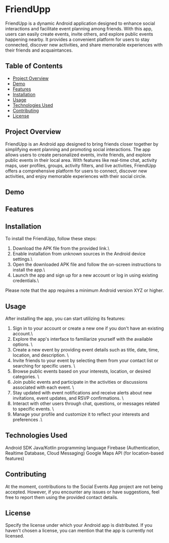 # FriendUpp

FriendUpp is a dynamic Android application designed to enhance social interactions and facilitate event planning among friends. With this app, users can easily create events, invite others, and explore public events happening nearby. It provides a convenient platform for users to stay connected, discover new activities, and share memorable experiences with their friends and acquaintances.

## Table of Contents
- [Project Overview](#project-overview)
- [Demo](#demo)
- [Features](#features)
- [Installation](#installation)
- [Usage](#usage)
- [Technologies Used](#technologies-used)
- [Contributing](#contributing)
- [License](#license)

## Project Overview
FriendUpp is an Android app designed to bring friends closer together by simplifying event planning and promoting social interactions. The app allows users to create personalized events, invite friends, and explore public events in their local area. With features like real-time chat, activity maps, user profiles, groups, activity filters, and live activities, FriendUpp offers a comprehensive platform for users to connect, discover new activities, and enjoy memorable experiences with their social circle.

## Demo


## Features

## Installation
To install the FriendUpp, follow these steps:

1. Download the APK file from the provided link.\
2. Enable installation from unknown sources in the Android device settings.\
3. Open the downloaded APK file and follow the on-screen instructions to install the app.\
4. Launch the app and sign up for a new account or log in using existing credentials.\

Please note that the app requires a minimum Android version XYZ or higher.
## Usage

After installing the app, you can start utilizing its features:
1. Sign in to your account or create a new one if you don't have an existing account.\
2. Explore the app's interface to familiarize yourself with the available options. \
3. Create a new event by providing event details such as title, date, time, location, and description. \
4. Invite friends to your event by selecting them from your contact list or searching for specific users. \
5. Browse public events based on your interests, location, or desired categories. \
6. Join public events and participate in the activities or discussions associated with each event. \
7. Stay updated with event notifications and receive alerts about new invitations, event updates, and RSVP confirmations. \
8. Interact with other users through chat, questions, or messages related to specific events. \
9. Manage your profile and customize it to reflect your interests and preferences .\

## Technologies Used

Android SDK
Java/Kotlin programming language
Firebase (Authentication, Realtime Database, Cloud Messaging)
Google Maps API (for location-based features)

## Contributing

At the moment, contributions to the Social Events App project are not being accepted. However, if you encounter any issues or have suggestions, feel free to report them using the provided contact details.

## License

Specify the license under which your Android app is distributed. If you haven't chosen a license, you can mention that the app is currently not licensed.
